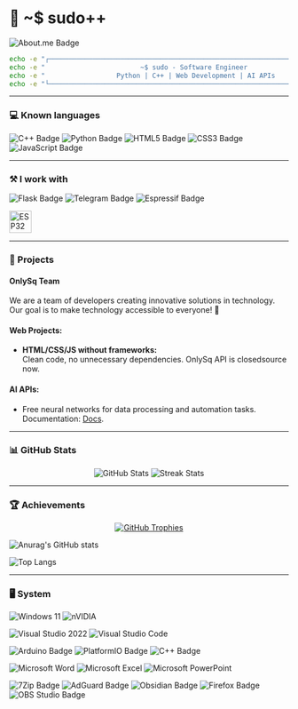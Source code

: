 # 👾 ~$ sudo++

![About.me Badge](https://img.shields.io/badge/About.me-333?logo=aboutdotme&logoColor=fff&style=flat-square)

```bash
echo -e "┌──────────────────────────────────────────────────────────────────────────────┐"
echo -e "                        ~$ sudo - Software Engineer                             "
echo -e "                  Python | C++ | Web Development | AI APIs                      "
echo -e "└──────────────────────────────────────────────────────────────────────────────┘"
```
---

### 💻 Known languages

![C++ Badge](https://img.shields.io/badge/C%2B%2B-00599C?logo=cplusplus&logoColor=fff&style=flat-square)
![Python Badge](https://img.shields.io/badge/Python-3776AB?logo=python&logoColor=fff&style=flat-square)
![HTML5 Badge](https://img.shields.io/badge/HTML5-E34F26?logo=html5&logoColor=fff&style=flat-square)
![CSS3 Badge](https://img.shields.io/badge/CSS3-1572B6?logo=css3&logoColor=fff&style=flat-square)
![JavaScript Badge](https://img.shields.io/badge/JavaScript-F7DF1E?logo=javascript&logoColor=000&style=flat-square)

---

### ⚒️ I work with

![Flask Badge](https://img.shields.io/badge/Flask-000?logo=flask&logoColor=fff&style=flat-square)
![Telegram Badge](https://img.shields.io/badge/Telegram-26A5E4?logo=telegram&logoColor=fff&style=flat-square)
![Espressif Badge](https://img.shields.io/badge/Espressif-E7352C?logo=espressif&logoColor=fff&style=flat-square)

<p>
  <!-- ESP32 Icon -->
  <a href="https://espressif.com/" target="_blank"><img src="https://joy-it.net/files/files/Produkte/SBC-NodeMCU-ESP32/SBC-NodeMCU-ESP32-01.png" alt="ESP32" width="40" height="40"/></a>
</p>

---

### 🌟 Projects
#### OnlySq Team
We are a team of developers creating innovative solutions in technology. Our goal is to make technology accessible to everyone! 🚀

#### Web Projects:
- **HTML/CSS/JS without frameworks:**  
  Clean code, no unnecessary dependencies. OnlySq API is closedsource now.

#### AI APIs:
- Free neural networks for data processing and automation tasks.  
  Documentation: [Docs](https://docs.onlysq.ru).

---

### 📊 GitHub Stats
<p align="center">
  <img src="https://github-readme-stats.vercel.app/api?username=xNoBanOnlyZXC&show_icons=true&theme=radical&include_all_commits=true&count_private=true" alt="GitHub Stats" />
  <img src="https://github-readme-streak-stats.herokuapp.com/?user=xNoBanOnlyZXC&theme=radical" alt="Streak Stats" />
</p>

---

### 🏆 Achievements
<p align="center">
  <a href="https://github.com/xNoBanOnlyZXC">
    <img src="https://github-profile-trophy.vercel.app/?username=xNoBanOnlyZXC&theme=onedark" alt="GitHub Trophies" />
  </a>
</p>

![Anurag's GitHub stats](https://github-readme-stats.vercel.app/api?username=xnobanonlyzxc&show_icons=true&theme=dark)

![Top Langs](https://github-readme-stats.vercel.app/api/top-langs/?username=xnobanonlyzxc&langs_count=5&layout=donut&show_icons=true&theme=dark)

---

### 🖥️ System

![Windows 11](https://img.shields.io/badge/Windows%2011-%230079d5.svg?style=for-the-badge&logo=Windows%2011&logoColor=white)
![nVIDIA](https://img.shields.io/badge/nVIDIA-%2376B900.svg?style=for-the-badge&logo=nVIDIA&logoColor=white)

![Visual Studio 2022](https://img.shields.io/badge/Visual_Studio-5C2D91?style=for-the-badge&logo=visual%20studio&logoColor=white)
![Visual Studio Code](https://img.shields.io/badge/VSCode-0078D4?style=for-the-badge&logo=visual%20studio%20code&logoColor=white)

![Arduino Badge](https://img.shields.io/badge/Arduino-00878F?logo=arduino&logoColor=fff&style=flat-square)
![PlatformIO Badge](https://img.shields.io/badge/PlatformIO-F5822A?logo=platformio&logoColor=fff&style=flat-square)
![C++ Badge](https://img.shields.io/badge/C%2B%2B-00599C?logo=cplusplus&logoColor=fff&style=flat-square)

![Microsoft Word](https://img.shields.io/badge/Microsoft_Word-2B579A?style=for-the-badge&logo=microsoft-word&logoColor=white)
![Microsoft Excel](https://img.shields.io/badge/Microsoft_Excel-217346?style=for-the-badge&logo=microsoft-excel&logoColor=white)
![Microsoft PowerPoint](https://img.shields.io/badge/Microsoft_PowerPoint-B7472A?style=for-the-badge&logo=microsoft-powerpoint&logoColor=white)

![7Zip Badge](https://img.shields.io/badge/7Zip-000?logo=7zip&logoColor=fff&style=flat-square)
![AdGuard Badge](https://img.shields.io/badge/AdGuard-68BC71?logo=adguard&logoColor=fff&style=flat-square)
![Obsidian Badge](https://img.shields.io/badge/Obsidian-7C3AED?logo=obsidian&logoColor=fff&style=flat-square)
![Firefox Badge](https://img.shields.io/badge/Firefox-FF7139?logo=firefox&logoColor=fff&style=flat-square)
![OBS Studio Badge](https://img.shields.io/badge/OBS%20Studio-302E31?logo=obsstudio&logoColor=fff&style=flat-square)

<!-- © 2025 ~$ sudo++, OnlySq Team. -->
